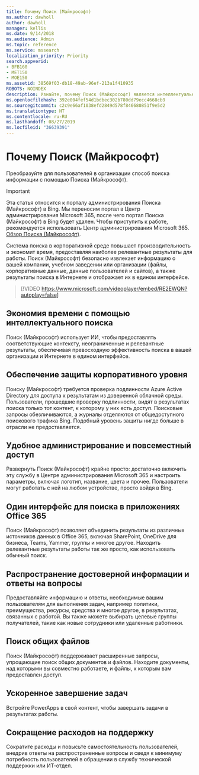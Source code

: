 ```yaml
---
title: Почему Поиск (Майкрософт)
ms.author: dawholl
author: dawholl
manager: kellis
ms.date: 9/14/2018
ms.audience: Admin
ms.topic: reference
ms.service: mssearch
localization_priority: Priority
search.appverid:
- BFB160
- MET150
- MOE150
ms.assetid: 38569f03-db18-49ab-96ef-213a1f410935
ROBOTS: NOINDEX
description: Узнайте, почему Поиск (Майкрософт) является интеллектуальным поиском в корпоративной среде для современного рабочего места.
ms.openlocfilehash: 392e004fef54d1bdbec302b780dd79ecc4668cb9
ms.sourcegitcommit: c2c9e66af1038efd2849d578f846680851f9e5d2
ms.translationtype: HT
ms.contentlocale: ru-RU
ms.lasthandoff: 08/27/2019
ms.locfileid: "36639391"
---
```

# <a name="why-microsoft-search"></a>Почему Поиск (Майкрософт)

Преобразуйте для пользователей в организации способ поиска информации с помощью Поиска (Майкрософт).  

> [!IMPORTANT]
> Эта статья относится к порталу администрирования Поиска (Майкрософт) в Bing. Мы переносим портал в Центр администрирования Microsoft 365, после чего портал Поиска (Майкрософт) в Bing будет удален. Чтобы приступить к работе, рекомендуется использовать Центр администрирования Microsoft 365. [Обзор Поиска (Майкрософт)](overview-microsoft-search.md).
  
Система поиска в корпоративной среде повышает производительность и экономит время, предоставляя наиболее релевантные результаты для работы. Поиск (Майкрософт) безопасно извлекает информацию о вашей компании, учебном заведении или организации (файлы, корпоративные данные, данные пользователей и сайтов), а также результаты поиска в Интернете и отображает их в едином интерфейсе.

> [!VIDEO https://www.microsoft.com/videoplayer/embed/RE2EWQN?autoplay=false]
  
## <a name="save-time-with-intelligent-search"></a>Экономия времени с помощью интеллектуального поиска

Поиск (Майкрософт) использует ИИ, чтобы предоставлять соответствующие контексту, неограниченные и релевантные результаты, обеспечивая превосходную эффективность поиска в вашей организации и Интернете в едином интерфейсе.
  
## <a name="get-enterprise-grade-protection"></a>Обеспечение защиты корпоративного уровня

Поиску (Майкрософт) требуется проверка подлинности Azure Active Directory для доступа к результатам из доверенной облачной среды. Пользователи, прошедшие проверку подлинности, видят в результатах поиска только тот контент, к которому у них есть доступ. Поисковые запросы обезличиваются, а журналы отделяются от общедоступного поискового трафика Bing. Подобный уровень защиты нигде больше в отрасли не предоставляется.
  
## <a name="easy-to-administer-and-available-everywhere"></a>Удобное администрирование и повсеместный доступ

Развернуть Поиск (Майкрософт) крайне просто: достаточно включить эту службу в Центре администрирования Microsoft 365 и настроить параметры, включая логотип, название, цвета и прочее. Пользователи могут работать с ней на любом устройстве, просто войдя в Bing.
  
## <a name="one-place-to-search-across-office-365-apps"></a>Один интерфейс для поиска в приложениях Office 365

Поиск (Майкрософт) позволяет объединить результаты из различных источников данных в Office 365, включая SharePoint, OneDrive для бизнеса, Teams, Yammer, группы и многое другое. Находить релевантные результаты работы так же просто, как использовать обычный поиск.
  
## <a name="share-authoritative-information-and-answer-questions"></a>Распространение достоверной информации и ответы на вопросы

Предоставляйте информацию и ответы, необходимые вашим пользователям для выполнения задач, например политики, преимущества, ресурсы, средства и многое другое, в результатах, связанных с работой. Вы также можете выбирать целевые группы получателей, такие как новые сотрудники или удаленные работники.
  
## <a name="find-shared-files"></a>Поиск общих файлов

Поиск (Майкрософт) поддерживает расширенные запросы, упрощающие поиск общих документов и файлов. Находите документы, над которыми вы совместно работаете, и файлы, к которым вам предоставлен доступ.  
  
## <a name="complete-tasks-faster"></a>Ускоренное завершение задач

Встройте PowerApps в свой контент, чтобы завершать задачи в результатах работы.
  
## <a name="reduce-support-costs"></a>Сокращение расходов на поддержку

Сократите расходы и повысьте самостоятельность пользователей, внедрив ответы на распространенные вопросы и сведя к минимуму потребность пользователей в обращении в службу технической поддержки или ИТ-отдел.
  

